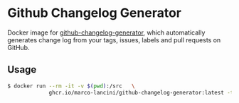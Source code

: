 # Github Changelog Generator

Docker image for [github-changelog-generator](https://github.com/github-changelog-generator/github-changelog-generator), which automatically generates change log from your tags, issues, labels and pull requests on GitHub.


## Usage
```bash
$ docker run --rm -it -v $(pwd):/src   \
             ghcr.io/marco-lancini/github-changelog-generator:latest -t $CHANGELOG_GITHUB_TOKEN
```
